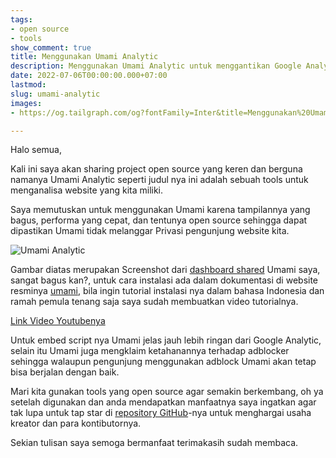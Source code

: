 ```yaml
---
tags:
- open source
- tools
show_comment: true
title: Menggunakan Umami Analytic
description: Menggunakan Umami Analytic untuk menggantikan Google Analytic
date: 2022-07-06T00:00:00.000+07:00
lastmod: 
slug: umami-analytic
images:
- https://og.tailgraph.com/og?fontFamily=Inter&title=Menggunakan%20Umami%20Analytic&titleTailwind=text-gray-800%20font-bold%20text-6xl&text=Menggunakan%20Umami%20Analytic%20untuk%20menggantikan%20Google%20Analytic&textTailwind=text-gray-700%20text-2xl%20mt-4&logoTailwind=h-8&bgTailwind=bg-white&footer=aliif.space&footerTailwind=text-teal-600&t=1657002863594&refresh=1

---
```

Halo semua,

Kali ini saya akan sharing project open source yang keren dan berguna namanya Umami Analytic seperti judul nya ini adalah sebuah tools untuk menganalisa website yang kita miliki.

Saya memutuskan untuk menggunakan Umami karena tampilannya yang bagus, performa yang cepat, dan tentunya open source sehingga dapat dipastikan Umami tidak melanggar Privasi pengunjung website kita.

![Umami Analytic](/uploads/umami.png "Umami Analytic")

Gambar diatas merupakan Screenshot dari [dashboard shared](https://umami.aliif.space/share/C5b0DgXU/aliif.space) Umami saya, sangat bagus kan?, untuk cara instalasi ada dalam dokumentasi di website resminya [umami](https://umami.is/), bila ingin tutorial instalasi nya dalam bahasa Indonesia dan ramah pemula tenang saja saya sudah membuatkan video tutorialnya.

[Link Video Youtubenya](https://youtu.be/6rUsrNqa_F4)

Untuk embed script nya Umami jelas jauh lebih ringan dari Google Analytic, selain itu Umami juga mengklaim ketahanannya terhadap adblocker sehingga walaupun pengunjung menggunakan adblock Umami akan tetap bisa berjalan dengan baik.

Mari kita gunakan tools yang open source agar semakin berkembang, oh ya setelah digunakan dan anda mendapatkan manfaatnya saya ingatkan agar tak lupa untuk tap star di [repository GitHub](https://github.com/umami-software/umami)-nya untuk menghargai usaha kreator dan para kontibutornya.

Sekian tulisan saya semoga bermanfaat terimakasih sudah membaca.